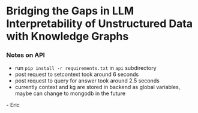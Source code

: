 # Bridging the Gaps in LLM Interpretability of Unstructured Data with Knowledge Graphs

### Notes on API
- run `pip install -r requirements.txt` in `api` subdirectory
- post request to setcontext took around 6 seconds
- post request to query for answer took around 2.5 seconds
- currently context and kg are stored in backend as global variables, maybe can change to mongodb in the future

\- Eric